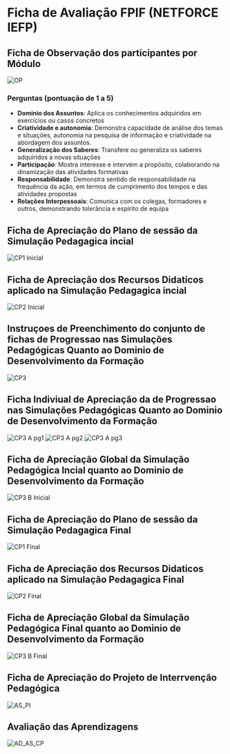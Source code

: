 # Ficha de Avaliação FPIF (NETFORCE IEFP) 

## Ficha de Observação dos participantes por Módulo
![OP](/assets/Netforce%20iefp/observacao_participantes_modulo.PNG)

### Perguntas (pontuação de 1 a 5)

- **Domínio dos Assuntos**: Aplica os conhecimentos adquiridos em exercícios ou casos concretos
- **Criatividade e autonomia**: Demonstra capacidade de análise dos temas e situações, autonomia na pesquisa de informação e criatividade na abordagem dos assuntos.
- **Generalização dos Saberes**: Transfere ou generaliza os saberes adquiridos a novas situações
- **Participação**: Mostra interesse e intervém a propósito, colaborando na dinamização das atividades formativas
- **Responsabilidade**: Demonstra sentido de responsabilidade na frequência da ação, em termos de cumprimento dos tempos e das atividades propostas
- **Relações Interpessoais**: Comunica com os colegas, formadores e outros, demonstrando tolerância e espírito de equipa


## Ficha de Apreciação do Plano de sessão da Simulação Pedagagica incial
![CP1 Inicial](/assets/Netforce%20iefp/CP1_Inicial.PNG)
## Ficha de Apreciação dos Recursos Didaticos aplicado na Simulação Pedagagica incial
![CP2 Inicial](/assets/Netforce%20iefp/CP2_Inicial.PNG)
## Instruçoes de Preenchimento do conjunto de fichas de Progressao nas Simulações Pedagógicas Quanto ao Dominio de Desenvolvimento da Formação
![CP3](/assets/Netforce%20iefp/CP3.PNG)
## Ficha Indiviual de Apreciação da de Progressao nas Simulações Pedagógicas Quanto ao Dominio de Desenvolvimento da Formação
![CP3 A pg1](/assets/Netforce%20iefp/CP3A_pag1.PNG)
![CP3 A pg2](/assets/Netforce%20iefp/CP3A_pag2.PNG)
![CP3 A pg3](/assets/Netforce%20iefp/CP3A_pag3.PNG)
## Ficha de Apreciação Global da Simulação Pedagógica Incial quanto ao Dominio de Desenvolvimento da Formação
![CP3 B Inicial](/assets/Netforce%20iefp/CP3B_Inicial.PNG)
## Ficha de Apreciação do Plano de sessão da Simulação Pedagagica Final
![CP1 Final](/assets/Netforce%20iefp/CP1_Final.PNG)
## Ficha de Apreciação dos Recursos Didaticos aplicado na Simulação Pedagagica Final
![CP2 Final](/assets/Netforce%20iefp/CP2_Final.PNG)
## Ficha de Apreciação Global da Simulação Pedagógica Final quanto ao Dominio de Desenvolvimento da Formação
![CP3 B Final](/assets/Netforce%20iefp/CP3B_Final.PNG)
## Ficha de Apreciação do Projeto de Interrvenção Pedagógica
![AS_PI](/assets/Netforce%20iefp/AS_PI.PNG)
## Avaliação das Aprendizagens
![AD_AS_CP](/assets/Netforce%20iefp/AD_AS_CP.PNG)
